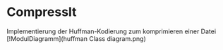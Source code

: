 CompressIt
==========

Implementierung der Huffman-Kodierung zum komprimieren einer Datei
[!ModulDiagramm](huffman Class diagram.png)
